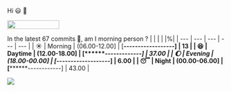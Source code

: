 Hi :smiley: :wave:

<img src="https://jojoee.jojoee.com/api/utcnow" width="120" height="20">

In the latest 67 commits :bug:, am I morning person ? 
| | | | |%|
| --- | --- | --- | --- | --- |
| :sunny: | Morning | (06.00-12.00] | [**------------------] | 13 |
| :satisfied: | Daytime | (12.00-18.00] | [*******-------------] | 37.00 |
| :moon: | Evening | (18.00-00.00] | [*-------------------] | 6.00 |
| :sleeping: | Night | (00.00-06.00] | [********------------] | 43.00 |

<img src="https://github-readme-stats.vercel.app/api/top-langs/?username=jojoee&layout=compact" />

